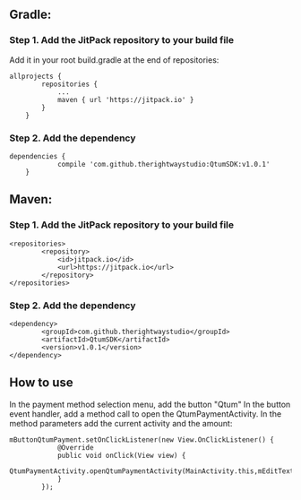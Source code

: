 ## Gradle:

### Step 1. Add the JitPack repository to your build file

Add it in your root build.gradle at the end of repositories:

```
allprojects {
		repositories {
			...
			maven { url 'https://jitpack.io' }
		}
    }
```
	
### Step 2. Add the dependency

```
dependencies {
	        compile 'com.github.therightwaystudio:QtumSDK:v1.0.1'
    }
```
	
## Maven:

### Step 1. Add the JitPack repository to your build file

```
<repositories>
		<repository>
		    <id>jitpack.io</id>
		    <url>https://jitpack.io</url>
		</repository>
</repositories>
```
	
### Step 2. Add the dependency

```
<dependency>
	    <groupId>com.github.therightwaystudio</groupId>
	    <artifactId>QtumSDK</artifactId>
	    <version>v1.0.1</version>
</dependency>
```

## How to use

In the payment method selection menu, add the button "Qtum"
In the button event handler, add a method call to open the QtumPaymentActivity. In the method parameters add the current activity and the amount:

```
mButtonQtumPayment.setOnClickListener(new View.OnClickListener() {
            @Override
            public void onClick(View view) {
                QtumPaymentActivity.openQtumPaymentActivity(MainActivity.this,mEditTextAmount.getText().toString());
            }
        });
```